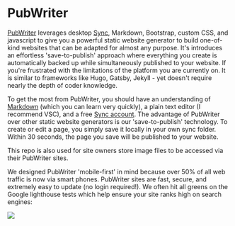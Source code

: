 # PubWriter

[PubWriter](https://pubwriter.com) leverages desktop [Sync](https://pubwriter.com/sync), Markdown, Bootstrap, custom CSS, and javascript to give you a powerful static website generator to build one-of-kind websites that can be adapted for almost any purpose. It's introduces an effortless 'save-to-publish' approach where everything you create is automatically backed up while simultaneously published to your website. If you're frustrated with the limitations of the platform you are currently on. It is similar to frameworks like Hugo, Gatsby, Jekyll - yet doesn't require nearly the depth of coder knowledge.

To get the most from PubWriter, you should have an understanding of [Markdown](https://pubwriter.com/markdown) (which you can learn very quickly), a plain text editor (I recommend VSC), and a free [Sync account](https://pubwriter.com/sync). The advantage of PubWriter over other static website generators is our 'save-to-publish' technology. To create or edit a page, you simply save it locally in your own sync folder. Within 30 seconds, the page you save will be published to your website.

This repo is also used for site owners store image files to be accessed via their PubWriter sites.

We designed PubWriter 'mobile-first' in mind because over 50% of all web traffic is now via smart phones. PubWriter sites are fast, secure, and extremely easy to update (no login required!). We often hit all greens on the Google lighthouse tests which help ensure your site ranks high on search engines:

![](https://assets.codepen.io/769788/benchmark.png)
